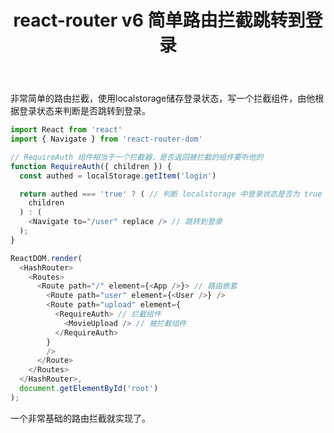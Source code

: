 ﻿---
slug: 20211124
title: react-router v6 简单路由拦截跳转到登录
authors: mcx
tags: [React, 笔记]
---

非常简单的路由拦截，使用localstorage储存登录状态，写一个拦截组件，由他根据登录状态来判断是否跳转到登录。

<!--truncate-->

```javascript
import React from 'react'
import { Navigate } from 'react-router-dom'

// RequireAuth 组件相当于一个拦截器，是否返回被拦截的组件要听他的
function RequireAuth({ children }) {
  const authed = localStorage.getItem('login')

  return authed === 'true' ? ( // 判断 localstorage 中登录状态是否为 true
    children
  ) : (
    <Navigate to="/user" replace /> // 跳转到登录
  );
}

ReactDOM.render(
  <HashRouter>
    <Routes>
      <Route path="/" element={<App />}> // 路由嵌套
        <Route path="user" element={<User />} />
        <Route path="upload" element={
          <RequireAuth> // 拦截组件
            <MovieUpload /> // 被拦截组件
          </RequireAuth>
        }
        />
      </Route>
    </Routes>
  </HashRouter>,
  document.getElementById('root')
);

```
一个非常基础的路由拦截就实现了。
